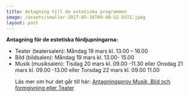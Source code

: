 ```yaml
---
title: Antagning till de estetiska programmen
image: /assets/smaller-2017-05-16T09-48-52.937Z.jpeg
layout: post
---
```

 
<b>Antagning för de estetiska fördjupningarna:</b>

<ul>
  <li>Teater (teatersalen):                  Måndag 19 mars kl. 13.00 – 16.00</li>
 
  <li>Bild (bildsalen):                      Måndag 19 mars kl. 13.00- 15.00</li>
 
  <li>Musik (musiksalen):                    Tisdag 20 mars kl. 09.00 -11.30 eller Onsdag 21 mars kl. 09.00 -13.00 eller Torsdag 22 mars kl. 09.00 11.00</li>
                                             
Läs mer om hur det går till här:
<a href="https://www.dagy.danderyd.se/nyheter/antagningsprov-musik-bild-och-formgivning-eller-teater">Antagningsprov Musik, Bild och formgivning eller Teater</a>
